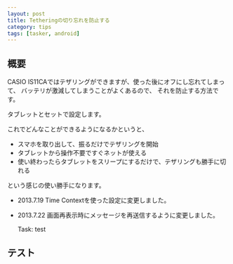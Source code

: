 ```yaml
---
layout: post
title: Tetheringの切り忘れを防止する
category: tips
tags: [tasker, android]
---
```


## 概要

CASIO IS11CAではテザリングができますが、使った後にオフにし忘れてしまって、
バッテリが激減してしまうことがよくあるので、
それを防止する方法です。

タブレットとセットで設定します。

これでどんなことができるようになるかというと、

* スマホを取り出して、振るだけでテザリングを開始
* タブレットから操作不要ですぐネットが使える
* 使い終わったらタブレットをスリープにするだけで、テザリングも勝手に切れる

という感じの使い勝手になります。

* 2013.7.19 Time Contextを使った設定に変更しました。
* 2013.7.22 画面再表示時にメッセージを再送信するように変更しました。


    Task: test

## テスト

